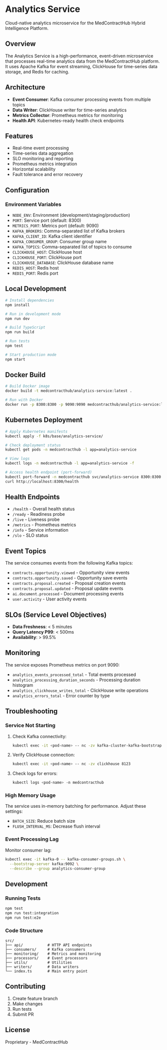 # Analytics Service

Cloud-native analytics microservice for the MedContractHub Hybrid Intelligence Platform.

## Overview

The Analytics Service is a high-performance, event-driven microservice that processes real-time analytics data from the MedContractHub platform. It uses Apache Kafka for event streaming, ClickHouse for time-series data storage, and Redis for caching.

## Architecture

- **Event Consumer**: Kafka consumer processing events from multiple topics
- **Data Writer**: ClickHouse writer for time-series analytics
- **Metrics Collector**: Prometheus metrics for monitoring
- **Health API**: Kubernetes-ready health check endpoints

## Features

- Real-time event processing
- Time-series data aggregation
- SLO monitoring and reporting
- Prometheus metrics integration
- Horizontal scalability
- Fault tolerance and error recovery

## Configuration

### Environment Variables

- `NODE_ENV`: Environment (development/staging/production)
- `PORT`: Service port (default: 8300)
- `METRICS_PORT`: Metrics port (default: 9090)
- `KAFKA_BROKERS`: Comma-separated list of Kafka brokers
- `KAFKA_CLIENT_ID`: Kafka client identifier
- `KAFKA_CONSUMER_GROUP`: Consumer group name
- `KAFKA_TOPICS`: Comma-separated list of topics to consume
- `CLICKHOUSE_HOST`: ClickHouse host
- `CLICKHOUSE_PORT`: ClickHouse port
- `CLICKHOUSE_DATABASE`: ClickHouse database name
- `REDIS_HOST`: Redis host
- `REDIS_PORT`: Redis port

## Local Development

```bash
# Install dependencies
npm install

# Run in development mode
npm run dev

# Build TypeScript
npm run build

# Run tests
npm test

# Start production mode
npm start
```

## Docker Build

```bash
# Build Docker image
docker build -t medcontracthub/analytics-service:latest .

# Run with Docker
docker run -p 8300:8300 -p 9090:9090 medcontracthub/analytics-service:latest
```

## Kubernetes Deployment

```bash
# Apply Kubernetes manifests
kubectl apply -f k8s/base/analytics-service/

# Check deployment status
kubectl get pods -n medcontracthub -l app=analytics-service

# View logs
kubectl logs -n medcontracthub -l app=analytics-service -f

# Access health endpoint (port-forward)
kubectl port-forward -n medcontracthub svc/analytics-service 8300:8300
curl http://localhost:8300/health
```

## Health Endpoints

- `/health` - Overall health status
- `/ready` - Readiness probe
- `/live` - Liveness probe
- `/metrics` - Prometheus metrics
- `/info` - Service information
- `/slo` - SLO status

## Event Topics

The service consumes events from the following Kafka topics:

- `contracts.opportunity.viewed` - Opportunity view events
- `contracts.opportunity.saved` - Opportunity save events
- `contracts.proposal.created` - Proposal creation events
- `contracts.proposal.updated` - Proposal update events
- `ai.document.processed` - Document processing events
- `user.activity` - User activity events

## SLOs (Service Level Objectives)

- **Data Freshness**: < 5 minutes
- **Query Latency P99**: < 500ms
- **Availability**: > 99.5%

## Monitoring

The service exposes Prometheus metrics on port 9090:

- `analytics_events_processed_total` - Total events processed
- `analytics_processing_duration_seconds` - Processing duration histogram
- `analytics_clickhouse_writes_total` - ClickHouse write operations
- `analytics_errors_total` - Error counter by type

## Troubleshooting

### Service Not Starting

1. Check Kafka connectivity:
   ```bash
   kubectl exec -it <pod-name> -- nc -zv kafka-cluster-kafka-bootstrap 9092
   ```

2. Verify ClickHouse connection:
   ```bash
   kubectl exec -it <pod-name> -- nc -zv clickhouse 8123
   ```

3. Check logs for errors:
   ```bash
   kubectl logs <pod-name> -n medcontracthub
   ```

### High Memory Usage

The service uses in-memory batching for performance. Adjust these settings:
- `BATCH_SIZE`: Reduce batch size
- `FLUSH_INTERVAL_MS`: Decrease flush interval

### Event Processing Lag

Monitor consumer lag:
```bash
kubectl exec -it kafka-0 -- kafka-consumer-groups.sh \
  --bootstrap-server kafka:9092 \
  --describe --group analytics-consumer-group
```

## Development

### Running Tests
```bash
npm test
npm run test:integration
npm run test:e2e
```

### Code Structure
```
src/
├── api/           # HTTP API endpoints
├── consumers/     # Kafka consumers
├── monitoring/    # Metrics and monitoring
├── processors/    # Event processors
├── utils/         # Utilities
├── writers/       # Data writers
└── index.ts       # Main entry point
```

## Contributing

1. Create feature branch
2. Make changes
3. Run tests
4. Submit PR

## License

Proprietary - MedContractHub